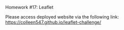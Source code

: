 Homework #17: Leaflet

Please access deployed website via the following link: https://colleen547.github.io/leaflet-challenge/
